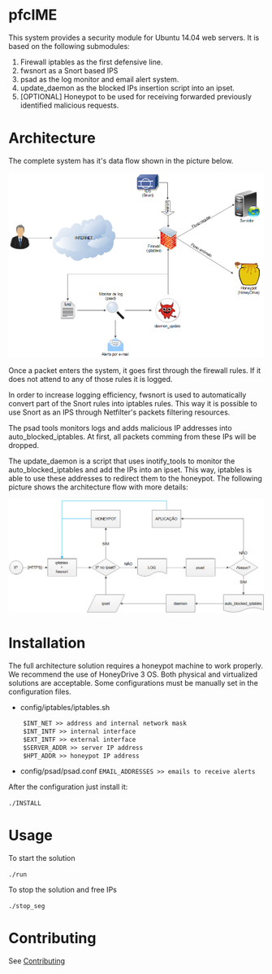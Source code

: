 # pfcIME

This system provides a security module for Ubuntu 14.04 web servers. It is based on the following submodules:

1. Firewall iptables as the first defensive line.
2. fwsnort as a Snort based IPS
3. psad as the log monitor and email alert system.
4. update_daemon as the blocked IPs insertion script into an ipset.
5. [OPTIONAL] Honeypot to be used for receiving forwarded previously identified malicious requests.

# Architecture

The complete system has it's data flow shown in the picture below.

![Packets data flow](https://github.com/marcosValle/pfcIME/blob/master/docs/imagens/Criadas/fluxo_rede.png)

Once a packet enters the system, it goes first through the firewall rules. If it does not attend to any of those rules it is logged.

In order to increase logging efficiency, fwsnort is used to automatically convert part of the Snort rules into iptables rules. This way it is possible to use Snort as an IPS through Netfilter's packets filtering resources.

The psad tools monitors logs and adds malicious IP addresses into auto_blocked_iptables. At first, all packets comming from these IPs will be dropped.

The update_daemon is a script that uses inotify_tools to monitor the auto_blocked_iptables and add the IPs into an ipset. This way, iptables is able to use these addresses to redirect them to the honeypot. The following picture shows the architecture flow with more details:

![Packets data flow 2](https://github.com/marcosValle/pfcIME/blob/master/docs/imagens/criadas/VF/fluxograma_arquitetura_completa.png)


# Installation

The full architecture solution requires a honeypot machine to work properly. We recommend the use of HoneyDrive 3 OS. Both physical and virtualized solutions are acceptable. Some configurations must be manually set in the configuration files.

* config/iptables/iptables.sh
```
	$INT_NET >> address and internal network mask
	$INT_INTF >> internal interface
	$EXT_INTF >> external interface
	$SERVER_ADDR >> server IP address
	$HPT_ADDR >> honeypot IP address
```
* config/psad/psad.conf
`EMAIL_ADDRESSES >> emails to receive alerts`

After the configuration just install it:

`./INSTALL`

# Usage

To start the solution

`./run`

To stop the solution and free IPs

`./stop_seg`

# Contributing

See [Contributing](docs/CONTRIBUTING.md)
